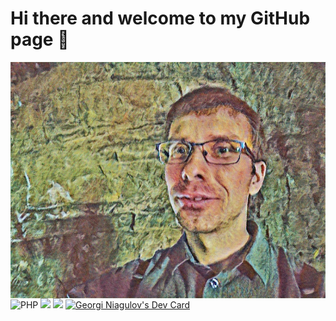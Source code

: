 # Hi there and welcome to my GitHub page 👋

<!--
**GeorgiNiagulov/GeorgiNiagulov** is a ✨ _special_ ✨ repository because its `README.md` (this file) appears on your GitHub profile.

Here are some ideas to get you started:

- 🔭 I’m currently working on ...
- 🌱 I’m currently learning ...
- 👯 I’m looking to collaborate on ...
- 🤔 I’m looking for help with ...
- 💬 Ask me about ...
- 📫 How to reach me: ...
- 😄 Pronouns: ...
- ⚡ Fun fact: ...
-->
<img src="/SlQU3mbWmPLSsMYg_20180812_154823.png" alt="banner" align="center" />
<img alt="PHP" src="https://img.shields.io/badge/PHP-777BB4?logo=php&logoColor=white&style=for-the-badge" />
<img src="https://github-readme-stats.vercel.app/api?username=GeorgiNiagulov&count_private=true&title_color=FD9047&icon_color=FD9047&text_color=0C2233&custom_title=Georgi+Niagulov's+GitHub+Stats&show_icons=true" />
<img
  src="https://github-readme-stats.vercel.app/api/top-langs/?username=GeorgiNiagulov"
/>
<a href="https://app.daily.dev/newborn"><img src="https://api.daily.dev/devcards/433666f49abd4adcbb9a804468b84277.png?r=b0q" width="400" alt="Georgi Niagulov's Dev Card"/></a>
<!-- BLOG-POST-LIST:START --><!-- BLOG-POST-LIST:END -->


